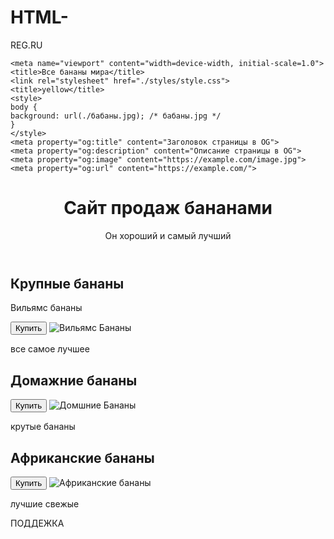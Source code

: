 # HTML-
REG.RU
<!DOCTYPE html>
<html lang="ru">
  <head>
    <meta charset="utf-8">
    
    <meta name="viewport" content="width=device-width, initial-scale=1.0">
    <title>Все бананы мира</title>
    <link rel="stylesheet" href="./styles/style.css">
    <title>yellow</title>
    <style>
    body {
    background: url(./бабаны.jpg); /* бабаны.jpg */
    }
    </style>
    <meta property="og:title" content="Заголовок страницы в OG">
    <meta property="og:description" content="Описание страницы в OG">
    <meta property="og:image" content="https://example.com/image.jpg">
    <meta property="og:url" content="https://example.com/">
  </head>
  <body>
    <header>
      <h1>Сайт продаж бананами</h1>
      <p>Он хороший и самый лучший</p>
    </header>
    <main>
      <article>
        <section>
          <h2>Крупные бананы</h2>
          <p>Вильямс бананы</p>
          <button>Купить</button>
          <img src="bananas.jpg" alt="Вильямс Бананы">
          <p>все самое лучшее </p>
        </section>
        <section>
          <h2>Домажние бананы</h2>
          <button>Купить</button>
          <img src="БА.jpg" alt="Домшние Бананы">
          <p>крутые бананы</p>
        </section>
        <section>
          <h2>Африканские бананы</h2>
          <button>Купить</button>
          <img src="Brazilskij.jpg" alt="Африканские бананы">
          <p>лучшие свежые  </p>
        </section>
      </article>
    </main>
    <footer>
      <p>ПОДДЕЖКА</p>
  </body>
</html>
